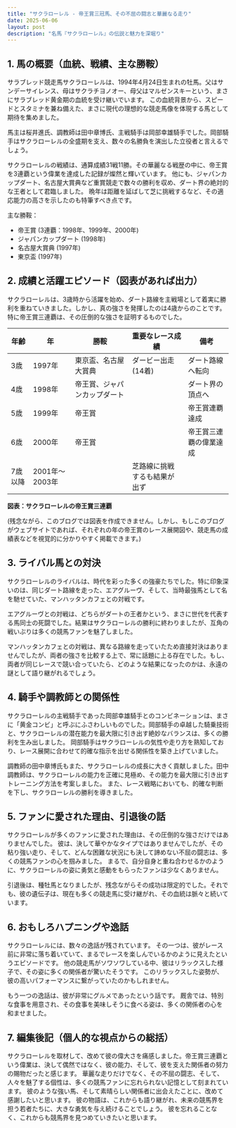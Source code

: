 ```yaml
---
title: "サクラローレル - 帝王賞三冠馬、その不屈の闘志と華麗なる走り"
date: 2025-06-06
layout: post
description: "名馬『サクラローレル』の伝説と魅力を深堀り"
---
```


## 1. 馬の概要（血統、戦績、主な勝鞍）

サラブレッド競走馬サクラローレルは、1994年4月24日生まれの牡馬。父はサンデーサイレンス、母はサクラチヨノオー、母父はマルゼンスキーという、まさにサラブレッド黄金期の血統を受け継いでいます。  この血統背景から、スピードとスタミナを兼ね備えた、まさに現代の理想的な競走馬像を体現する馬として期待を集めました。  

馬主は桜井進氏、調教師は田中章博氏、主戦騎手は岡部幸雄騎手でした。岡部騎手はサクラローレルの全盛期を支え、数々の名勝負を演出した立役者と言えるでしょう。

サクラローレルの戦績は、通算成績31戦11勝。その華麗なる戦歴の中に、帝王賞を3連覇という偉業を達成した記録が燦然と輝いています。  他にも、ジャパンカップダート、名古屋大賞典など重賞競走で数々の勝利を収め、ダート界の絶対的な王者として君臨しました。  晩年は距離を延ばして芝に挑戦するなど、その適応能力の高さを示したのも特筆すべき点です。

主な勝鞍：

* 帝王賞 (3連覇：1998年、1999年、2000年)
* ジャパンカップダート (1998年)
* 名古屋大賞典 (1997年)
* 東京盃 (1997年)


## 2. 成績と活躍エピソード（図表があれば出力）

サクラローレルは、3歳時から活躍を始め、ダート路線を主戦場として着実に勝利を重ねていきました。しかし、真の強さを発揮したのは4歳からのことです。特に帝王賞三連覇は、その圧倒的な強さを証明するものでした。

| 年齢 | 年 | 勝鞍 | 重要なレース成績 | 備考 |
|---|---|---|---|---|
| 3歳 | 1997年 | 東京盃、名古屋大賞典 | ダービー出走(14着) | ダート路線へ転向 |
| 4歳 | 1998年 | 帝王賞、ジャパンカップダート |  | ダート界の頂点へ |
| 5歳 | 1999年 | 帝王賞 |  | 帝王賞連覇達成 |
| 6歳 | 2000年 | 帝王賞 |  | 帝王賞三連覇の偉業達成 |
| 7歳以降 | 2001年～2003年 |  | 芝路線に挑戦するも結果が出ず |  |


**図表：サクラローレルの帝王賞三連覇**

(残念ながら、このブログでは図表を作成できません。しかし、もしこのブログがウェブサイトであれば、それぞれの年の帝王賞のレース展開図や、競走馬の成績表などを視覚的に分かりやすく掲載できます。)


## 3. ライバル馬との対決

サクラローレルのライバルは、時代を彩った多くの強豪たちでした。特に印象深いのは、同じダート路線を走った、エアグルーヴ、そして、当時最強馬として名を馳せていた、マンハッタンカフェとの対戦です。

エアグルーヴとの対戦は、どちらがダートの王者かという、まさに世代を代表する馬同士の死闘でした。結果はサクラローレルの勝利に終わりましたが、互角の戦いぶりは多くの競馬ファンを魅了しました。

マンハッタンカフェとの対戦は、異なる路線を走っていたため直接対決はありませんでしたが、両者の強さを比較する上で、常に話題に上る存在でした。もし、両者が同じレースで競い合っていたら、どのような結果になったのかは、永遠の謎として語り継がれるでしょう。


## 4. 騎手や調教師との関係性

サクラローレルの主戦騎手であった岡部幸雄騎手とのコンビネーションは、まさに「黄金コンビ」と呼ぶにふさわしいものでした。岡部騎手の卓越した騎乗技術と、サクラローレルの潜在能力を最大限に引き出す絶妙なバランスは、多くの勝利を生み出しました。  岡部騎手はサクラローレルの気性や走り方を熟知しており、レース展開に合わせて的確な指示を出せる関係性を築き上げていました。

調教師の田中章博氏もまた、サクラローレルの成長に大きく貢献しました。田中調教師は、サクラローレルの能力を正確に見極め、その能力を最大限に引き出すトレーニング方法を考案しました。  また、レース戦略においても、的確な判断を下し、サクラローレルの勝利を導きました。


## 5. ファンに愛された理由、引退後の話

サクラローレルが多くのファンに愛された理由は、その圧倒的な強さだけではありませんでした。  彼は、決して華やかなタイプではありませんでしたが、その粘り強い走り、そして、どんな困難な状況にも決して諦めない不屈の闘志は、多くの競馬ファンの心を掴みました。  まるで、自分自身と重ね合わせるかのように、サクラローレルの姿に勇気と感動をもらったファンは少なくありません。

引退後は、種牡馬となりましたが、残念ながらその成功は限定的でした。それでも、彼の遺伝子は、現在も多くの競走馬に受け継がれ、その血統は脈々と続いています。


## 6. おもしろハプニングや逸話

サクラローレルには、数々の逸話が残されています。  その一つは、彼がレース前に非常に落ち着いていて、まるでレースを楽しんでいるかのように見えたというエピソードです。  他の競走馬がソワソワしている中、彼はリラックスした様子で、その姿に多くの関係者が驚いたそうです。  このリラックスした姿勢が、彼の高いパフォーマンスに繋がっていたのかもしれません。

もう一つの逸話は、彼が非常にグルメであったという話です。  厩舎では、特別な食事を用意され、その食事を美味しそうに食べる姿は、多くの関係者の心を和ませました。


## 7. 編集後記（個人的な視点からの総括）

サクラローレルを取材して、改めて彼の偉大さを痛感しました。帝王賞三連覇という偉業は、決して偶然ではなく、彼の能力、そして、彼を支えた関係者の努力の賜物だったと感じます。  華麗な走りだけでなく、その不屈の闘志、そして、人々を魅了する個性は、多くの競馬ファンに忘れられない記憶として刻まれています。  彼のような強い馬、そして素晴らしい関係者に出会えたことに、改めて感謝したいと思います。  彼の物語は、これからも語り継がれ、未来の競馬界を担う若者たちに、大きな勇気を与え続けることでしょう。  彼を忘れることなく、これからも競馬界を見つめていきたいと思います。
